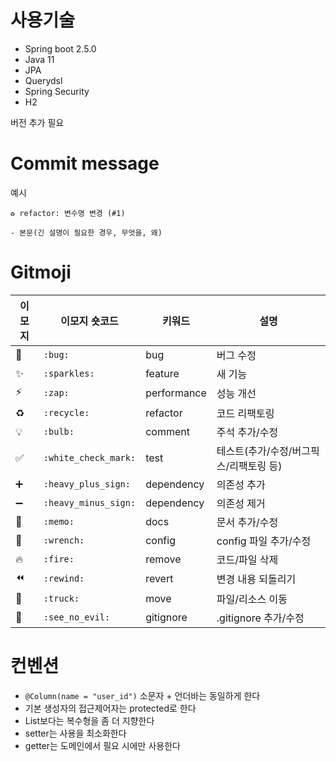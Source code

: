 

# 사용기술

- Spring boot 2.5.0
- Java 11
- JPA
- Querydsl
- Spring Security
- H2

버전 추가  필요

# Commit message

예시

```
♻️ refactor: 변수명 변경 (#1)

- 본문(긴 설명이 필요한 경우, 무엇을, 왜)
```

# Gitmoji

| 이모지 | 이모지 숏코드 | 키워드 | 설명 |
|---|---|---|---|
| 🐛 | `:bug:` | bug | 버그 수정 |
| ✨ | `:sparkles:` | feature | 새 기능 |
| ⚡️ | `:zap:` | performance | 성능 개선 |
| ♻️ | `:recycle:` | refactor | 코드 리팩토링 |
| 💡 | `:bulb:` | comment | 주석 추가/수정 |
| ✅ | `:white_check_mark:` | test | 테스트(추가/수정/버그픽스/리팩토링 등) |
| ➕ | `:heavy_plus_sign:` | dependency | 의존성 추가 |
| ➖ | `:heavy_minus_sign:` | dependency | 의존성 제거 |
| 📝 | `:memo:` | docs | 문서 추가/수정 |
| 🔧 | `:wrench:` | config | config 파일 추가/수정 |
| 🔥 | `:fire:` | remove | 코드/파일 삭제 |
| ⏪ | `:rewind:` | revert | 변경 내용 되돌리기 |
| 🚚 | `:truck:` | move | 파일/리소스 이동 |
| 🙈 | `:see_no_evil:` | gitignore | .gitignore 추가/수정 |


# 컨벤션

- `@Column(name = "user_id")` 소문자 + 언더바는 동일하게 한다
- 기본 생성자의 접근제어자는 protected로 한다
- List보다는 복수형을 좀 더 지향한다
- setter는 사용을 최소화한다
- getter는 도메인에서 필요 시에만 사용한다
